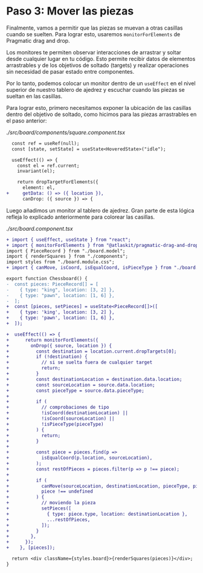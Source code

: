 # Paso 3: Mover las piezas

Finalmente, vamos a permitir que las piezas se muevan a otras casillas cuando se suelten. Para lograr esto, usaremos `monitorForElements` de Pragmatic drag and drop.

Los monitores te permiten observar interacciones de arrastrar y soltar desde cualquier lugar en tu código. Esto permite recibir datos de elementos arrastrables y de los objetivos de soltado (targets) y realizar operaciones sin necesidad de pasar estado entre componentes.

Por lo tanto, podemos colocar un monitor dentro de un `useEffect` en el nivel superior de nuestro tablero de ajedrez y escuchar cuando las piezas se sueltan en las casillas.

Para lograr esto, primero necesitamos exponer la ubicación de las casillas dentro del objetivo de soltado, como hicimos para las piezas arrastrables en el paso anterior:

_./src/board/components/square.component.tsx_

```diff
  const ref = useRef(null);
  const [state, setState] = useState<HoveredState>("idle");

  useEffect(() => {
    const el = ref.current;
    invariant(el);

    return dropTargetForElements({
      element: el,
+     getData: () => ({ location }),
      canDrop: ({ source }) => {
```

Luego añadimos un monitor al tablero de ajedrez. Gran parte de esta lógica refleja lo explicado anteriormente para colorear las casillas.

_./src/board.component.tsx_

```diff
+ import { useEffect, useState } from "react";
+ import { monitorForElements } from "@atlaskit/pragmatic-drag-and-drop/element/adapter";
import { PieceRecord } from "./board.model";
import { renderSquares } from "./components";
import styles from "./board.module.css";
+ import { canMove, isCoord, isEqualCoord, isPieceType } from "./board.utils";

export function Chessboard() {
-  const pieces: PieceRecord[] = [
-    { type: "king", location: [3, 2] },
-    { type: "pawn", location: [1, 6] },
-  ];
+  const [pieces, setPieces] = useState<PieceRecord[]>([
+    { type: 'king', location: [3, 2] },
+    { type: 'pawn', location: [1, 6] },
+  ]);

+  useEffect(() => {
+      return monitorForElements({
+        onDrop({ source, location }) {
+          const destination = location.current.dropTargets[0];
+          if (!destination) {
+            // si se suelta fuera de cualquier target
+            return;
+          }
+          const destinationLocation = destination.data.location;
+          const sourceLocation = source.data.location;
+          const pieceType = source.data.pieceType;
+
+          if (
+            // comprobaciones de tipo
+            !isCoord(destinationLocation) ||
+            !isCoord(sourceLocation) ||
+            !isPieceType(pieceType)
+          ) {
+            return;
+          }
+
+          const piece = pieces.find(p =>
+            isEqualCoord(p.location, sourceLocation),
+          );
+          const restOfPieces = pieces.filter(p => p !== piece);
+
+          if (
+            canMove(sourceLocation, destinationLocation, pieceType, pieces) &&
+            piece !== undefined
+          ) {
+            // moviendo la pieza
+            setPieces([
+              { type: piece.type, location: destinationLocation },
+              ...restOfPieces,
+            ]);
+          }
+        },
+      });
+    }, [pieces]);

  return <div className={styles.board}>{renderSquares(pieces)}</div>;
}
```
